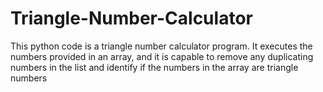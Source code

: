 # Triangle-Number-Calculator
This python code is a triangle number calculator program. It executes the numbers provided in an array, and it is capable to remove any duplicating numbers in the list and identify if the numbers in the array are triangle numbers
